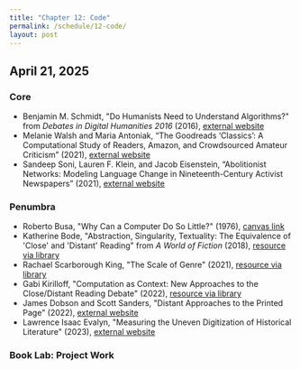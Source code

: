 ```yaml
---
title: "Chapter 12: Code"
permalink: /schedule/12-code/
layout: post
---
```


## April 21, 2025

### Core

+ Benjamin M. Schmidt, "Do Humanists Need to Understand Algorithms?" from _Debates in Digital Humanities 2016_ (2016), [external website](http://dhdebates.gc.cuny.edu/debates/text/99)
+ Melanie Walsh and Maria Antoniak, “The Goodreads ‘Classics’: A Computational Study of Readers, Amazon, and Crowdsourced Amateur Criticism” (2021), [external website](https://post45.org/2021/04/the-goodreads-classics-a-computational-study-of-readers-amazon-and-crowdsourced-amateur-criticism/)
+ Sandeep Soni, Lauren F. Klein, and Jacob Eisenstein, “Abolitionist Networks: Modeling Language Change in Nineteenth-Century Activist Newspapers” (2021), [external website](https://culturalanalytics.org/article/18841-abolitionist-networks-modeling-language-change-in-nineteenth-century-activist-newspapers)

### Penumbra

+ Roberto Busa, "Why Can a Computer Do So Little?" (1976), [canvas link](https://canvas.illinois.edu/courses/32809/files/folder/Readings?preview=7831921)
+ Katherine Bode, "Abstraction, Singularity, Textuality: The Equivalence of 'Close' and 'Distant' Reading" from _A World of Fiction_ (2018), [resource via library](https://www-jstor-org.proxy2.library.illinois.edu/stable/j.ctvdtpj1d.5?seq=3#metadata_info_tab_contents)
+ Rachael Scarborough King, "The Scale of Genre" (2021), [resource via library](https://muse-jhu-edu.proxy2.library.illinois.edu/article/802091)
+ Gabi Kirilloff, "Computation as Context: New Approaches to the Close/Distant Reading Debate" (2022), [resource via library](https://muse-jhu-edu.proxy2.library.illinois.edu/article/844432)
+ James Dobson and Scott Sanders, "Distant Approaches to the Printed Page" (2022), [external website](https://www.digitalstudies.org/article/id/8107/)
+ Lawrence Isaac Evalyn, "Measuring the Uneven Digitization of Historical Literature" (2023), [external website](https://zenodo.org/records/8107978)



### Book Lab: Project Work